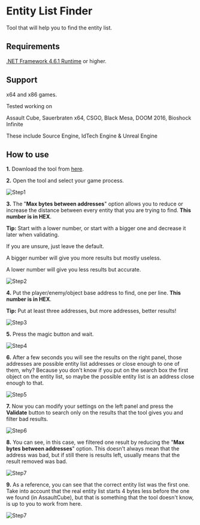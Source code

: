 # Entity List Finder
Tool that will help you to find the entity list.

## Requirements
[.NET Framework 4.6.1 Runtime](https://dotnet.microsoft.com/download/dotnet-framework/net461) or higher.

## Support
x64 and x86 games.

Tested working on

Assault Cube, Sauerbraten x64, CSGO, Black Mesa, DOOM 2016, Bioshock Infinite

These include Source Engine, IdTech Engine & Unreal Engine

## How to use
**1.** Download the tool from [here](https://guidedhacking.com/resources/gh-entity-list-finder.36/).

**2.** Open the tool and select your game process.

  ![Step1](https://i.imgur.com/WyxOq39.png)


**3.** The "**Max bytes between addresses**" option allows you to reduce or increase the distance between every entity that you are trying
to find. **This number is in HEX**.

  **Tip:** Start with a lower number, or start with a bigger one and decrease it later when validating.

  If you are unsure, just leave the default.
  
  A bigger number will give you more results but mostly useless.
  
  A lower number will give you less results but accurate.
  
  ![Step2](https://i.imgur.com/hB8wx6j.png)
  
  
**4.** Put the player/enemy/object base address to find, one per line. **This number is in HEX**.

  **Tip:** Put at least three addresses, but more addresses, better results!

  ![Step3](https://i.imgur.com/UELDFeg.png)
  
  
**5.** Press the magic button and wait.
  
  ![Step4](https://i.imgur.com/VsJ8Qa4.png)
  
  
**6.** After a few seconds you will see the results on the right panel, those addresses are possible entity list addresses or
close enough to one of them, why? Because you don't know if you put on the search box the first object on the entity list,
so maybe the possible entity list is an address close enough to that.
  
  ![Step5](https://i.imgur.com/hp1wNFu.png)
  
  
**7.** Now you can modify your settings on the left panel and press the **Validate** button to search only on the results that
the tool gives you and filter bad results.
  
  ![Step6](https://i.imgur.com/s50Qisi.png)
  
  
**8.**  You can see, in this case, we filtered one result by reducing the "**Max bytes between addresses**" option.
This doesn't always mean that the address was bad, but if still there is results left, usually means that the result removed was bad.
  
  ![Step7](https://i.imgur.com/P6rrsFT.png)
  
  
**9.** As a reference, you can see that the correct entity list was the first one. Take into account that the real entity list starts
4 bytes less before the one we found (in AssaultCube), but that is something that the tool doesn't know, is up to you to work from here.

  ![Step7](https://i.imgur.com/BSmrN9c.png)
